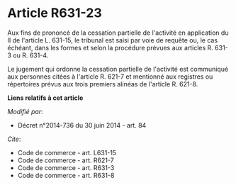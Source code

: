 # Article R631-23

Aux fins de prononcé de la cessation partielle de l'activité en application du II de l'article L. 631-15, le tribunal est
saisi par voie de requête ou, le cas échéant, dans les formes et selon la procédure prévues aux articles R. 631-3 ou R.
631-4. 

Le jugement qui ordonne la cessation partielle de l'activité est communiqué aux personnes citées à l'article R. 621-7 et
mentionné aux registres ou répertoires prévus        aux trois premiers alinéas de l'article R. 621-8.

**Liens relatifs à cet article**

_Modifié par_:

  - Décret n°2014-736 du 30 juin 2014 - art. 84

_Cite_:

  - Code de commerce - art. L631-15
  - Code de commerce - art. R621-7
  - Code de commerce - art. R631-3
  - Code de commerce - art. R631-8
